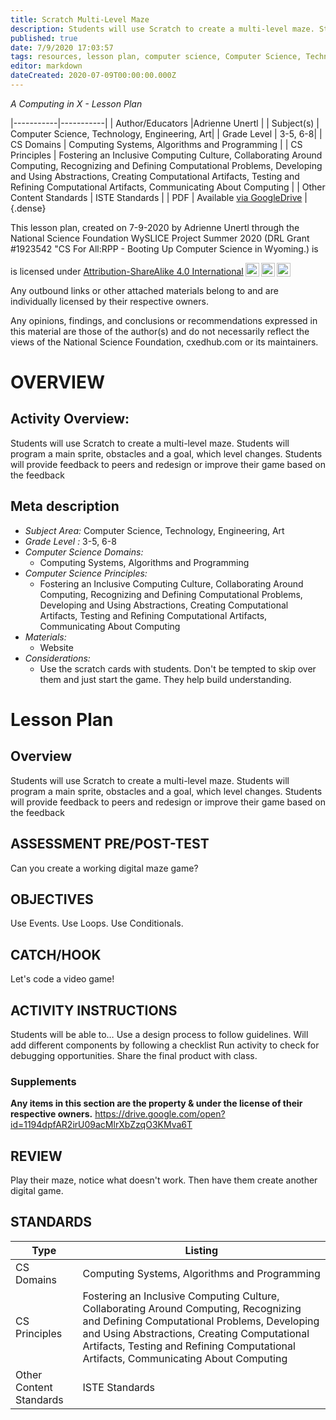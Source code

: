 ```yaml
---
title: Scratch Multi-Level Maze
description: Students will use Scratch to create a multi-level maze. Students will program a main sprite, obstacles and a goal, which level changes. Students will provide feedback to peers and redesign or improve their game based on the feedback
published: true
date: 7/9/2020 17:03:57
tags: resources, lesson plan, computer science, Computer Science, Technology, Engineering, Art 
editor: markdown
dateCreated: 2020-07-09T00:00:00.000Z
---
```

*A Computing in X - Lesson Plan*

|-----------|-----------|
| Author/Educators |Adrienne Unertl |
| Subject(s) | Computer Science, Technology, Engineering, Art|
| Grade Level | 3-5, 6-8|
| CS Domains | Computing Systems, Algorithms and Programming |
| CS Principles | Fostering an Inclusive Computing Culture, Collaborating Around Computing, Recognizing and Defining Computational Problems, Developing and Using Abstractions, Creating Computational Artifacts, Testing and Refining Computational Artifacts, Communicating About Computing |
| Other Content Standards | ISTE Standards | 
| PDF | Available [via GoogleDrive](https://drive.google.com/open?id=1iYAlxjMoBcq56vR4tsCTG93i9_3xI448) |
{.dense}






This lesson plan, created on 7-9-2020 by Adrienne Unertl through the National Science Foundation WySLICE Project Summer 2020 (DRL Grant #1923542 "CS For All:RPP - Booting Up Computer Science in Wyoming.) is  <p xmlns:cc="http://creativecommons.org/ns#" >  is licensed under <a href="http://creativecommons.org/licenses/by-sa/4.0/?ref=chooser-v1" target="_blank" rel="license noopener noreferrer" style="display:inline-block;">Attribution-ShareAlike 4.0 International<img style="height:22px!important;margin-left:3px;vertical-align:text-bottom;" src="https://mirrors.creativecommons.org/presskit/icons/cc.svg?ref=chooser-v1"><img style="height:22px!important;margin-left:3px;vertical-align:text-bottom;" src="https://mirrors.creativecommons.org/presskit/icons/by.svg?ref=chooser-v1"><img style="height:22px!important;margin-left:3px;vertical-align:text-bottom;" src="https://mirrors.creativecommons.org/presskit/icons/sa.svg?ref=chooser-v1"></a></p>


Any outbound links or other attached materials belong to and are individually licensed by their respective owners. 


Any opinions, findings, and conclusions or recommendations expressed in this material are those of the author(s) and do not necessarily reflect the views of the National Science Foundation, cxedhub.com or its maintainers.


# OVERVIEW
## Activity Overview:  
Students will use Scratch to create a multi-level maze. Students will program a main sprite, obstacles and a goal, which level changes. Students will provide feedback to peers and redesign or improve their game based on the feedback
## Meta description
+ *Subject Area:* Computer Science, Technology, Engineering, Art 
+ *Grade Level :* 3-5, 6-8 
+ *Computer Science Domains:*
   + Computing Systems, Algorithms and Programming
+ *Computer Science Principles:*
   + Fostering an Inclusive Computing Culture, Collaborating Around Computing, Recognizing and Defining Computational Problems, Developing and Using Abstractions, Creating Computational Artifacts, Testing and Refining Computational Artifacts, Communicating About Computing
+ *Materials:* 
   + Website
+ *Considerations:*
   + Use the scratch cards with students. Don't be tempted to skip over them and just start the game. They help build understanding.


# Lesson Plan
## Overview
Students will use Scratch to create a multi-level maze. Students will program a main sprite, obstacles and a goal, which level changes. Students will provide feedback to peers and redesign or improve their game based on the feedback
## ASSESSMENT PRE/POST-TEST
Can you create a working digital maze game?
## OBJECTIVES
Use Events. Use Loops. Use Conditionals.


## CATCH/HOOK
Let's code a video game!


## ACTIVITY INSTRUCTIONS
Students will be able to…
Use a design process to follow guidelines.
Will add different components by following a checklist
Run activity to check for debugging opportunities.
Share the final product with class.


### Supplements
**Any items in this section are the property & under the license of their respective owners.**
https://drive.google.com/open?id=1194dpfAR2irU09acMlrXbZzqO3KMva6T




## REVIEW
Play their maze, notice what doesn't work. Then have them create another digital game.
## STANDARDS        
| Type | Listing | 
|-----------|-----------|
| CS Domains  | Computing Systems, Algorithms and Programming|
| CS Principles   | Fostering an Inclusive Computing Culture, Collaborating Around Computing, Recognizing and Defining Computational Problems, Developing and Using Abstractions, Creating Computational Artifacts, Testing and Refining Computational Artifacts, Communicating About Computing|
| Other Content Standards | ISTE Standards  |